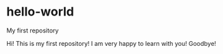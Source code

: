 # hello-world
My first repository

Hi! This is my first repository! I am very happy to learn with you!
Goodbye!
